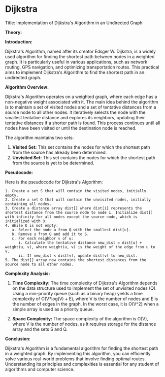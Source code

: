 # Dijkstra

Title: Implementation of Dijkstra's Algorithm in an Undirected Graph

**Theory:**

**Introduction:**

Dijkstra's Algorithm, named after its creator Edsger W. Dijkstra, is a widely used algorithm for finding the shortest path between nodes in a weighted graph. It is particularly useful in various applications, such as network routing, GPS navigation, and optimizing transportation routes. This practical aims to implement Dijkstra's Algorithm to find the shortest path in an undirected graph.

**Algorithm Overview:**

Dijkstra's Algorithm operates on a weighted graph, where each edge has a non-negative weight associated with it. The main idea behind the algorithm is to maintain a set of visited nodes and a set of tentative distances from a source node to all other nodes. It iteratively selects the node with the smallest tentative distance and explores its neighbors, updating their tentative distances if a shorter path is found. This process continues until all nodes have been visited or until the destination node is reached.

The algorithm maintains two sets:
1. **Visited Set:** This set contains the nodes for which the shortest path from the source has already been determined.
2. **Unvisited Set:** This set contains the nodes for which the shortest path from the source is yet to be determined.

**Pseudocode:**

Here is the pseudocode for Dijkstra's Algorithm:

```plaintext
1. Create a set S that will contain the visited nodes, initially empty.
2. Create a set Q that will contain the unvisited nodes, initially containing all nodes.
3. Create a distance array dist[] where dist[i] represents the shortest distance from the source node to node i. Initialize dist[] with infinity for all nodes except the source node, which is initialized with 0.
4. While Q is not empty:
   a. Select the node u from Q with the smallest dist[u].
   b. Remove u from Q and add it to S.
   c. For each neighbor v of u:
      i. Calculate the tentative distance new_dist = dist[u] + weight(u, v), where weight(u, v) is the weight of the edge from u to v.
      ii. If new_dist < dist[v], update dist[v] to new_dist.
5. The dist[] array now contains the shortest distances from the source node to all other nodes.

```

**Complexity Analysis:**

1. **Time Complexity:** The time complexity of Dijkstra's Algorithm depends on the data structure used to implement the set of unvisited nodes (Q). Using a min-priority queue (such as a binary heap) yields a time complexity of O(V*log(V) + E), where V is the number of nodes and E is the number of edges in the graph. In the worst case, it is O(V^2) when a simple array is used as a priority queue.

2. **Space Complexity:** The space complexity of the algorithm is O(V), where V is the number of nodes, as it requires storage for the distance array and the sets S and Q.

**Conclusion:**

Dijkstra's Algorithm is a fundamental algorithm for finding the shortest path in a weighted graph. By implementing this algorithm, you can efficiently solve various real-world problems that involve finding optimal routes. Understanding its principles and complexities is essential for any student of algorithms and computer science.
